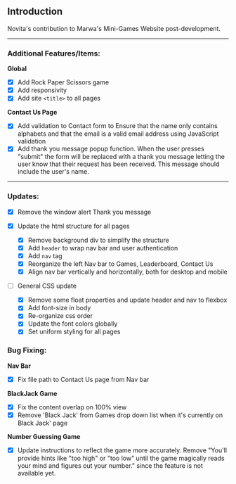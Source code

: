 ## Introduction

Novita's contribution to Marwa's Mini-Games Website post-development.

-----------------------------------------------------

### Additional Features/Items:

**Global**

- [x] Add Rock Paper Scissors game
- [x] Add responsivity
- [x] Add site `<title>` to all pages

**Contact Us Page**

- [x] Add validation to Contact form to Ensure that the name only contains alphabets and that the email is a valid email address using JavaScript validation
- [x] Add thank you message popup function. When the user presses "submit" the form will be replaced with a thank you message letting the user know that their request has been received. This message should include the user's name.

------------------------------------------------

### Updates:

- [x] Remove the window alert Thank you message

- [x] Update the html structure for all pages

  - [x] Remove background div to simplify the structure
  - [x] Add `header` to wrap nav bar and user authentication
  - [x] Add `nav` tag
  - [x] Reorganize the left Nav bar to Games, Leaderboard, Contact Us
  - [x] Align nav bar vertically and horizontally, both for desktop and mobile

- [ ] General CSS update
  - [x] Remove some float properties and update header and nav to flexbox
  - [x] Add font-size in body
  - [x] Re-organize css order
  - [x] Update the font colors globally
  - [x] Set uniform styling for all pages

### Bug Fixing:

**Nav Bar**

- [x] Fix file path to Contact Us page from Nav bar

**BlackJack Game**

- [x] Fix the content overlap on 100% view
- [x] Remove 'Black Jack' from Games drop down list when it's currently on Black Jack' page

**Number Guessing Game**

- [x] Update instructions to reflect the game more accurately. Remove "You'll provide hints like "too high" or "too low" until the game magically reads your mind and figures out your number." since the feature is not available yet.




